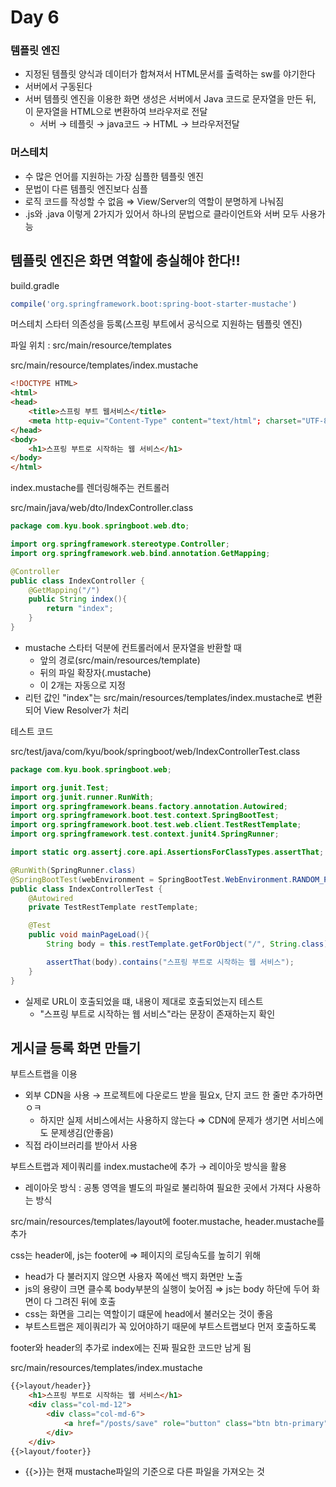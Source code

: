 # Day 6

### 템플릿 엔진

* 지정된 템플릿 양식과 데이터가 합쳐져서 HTML문서를 출력하는 sw를 야기한다
* 서버에서 구동된다
* 서버 템플릿 엔진을 이용한 화면 생성은 서버에서 Java 코드로 문자열을 만든 뒤, 이 문자열을 HTML으로 변환하여 브라우저로 전달
  * 서버 → 테플릿 → java코드 → HTML → 브라우저전달

### 머스테치

* 수 많은 언어를 지원하는 가장 심플한 템플릿 엔진
* 문법이 다른 템플릿 엔진보다 심플
* 로직 코드를 작성할 수 없음 ⇒ View/Server의 역할이 분명하게 나눠짐
* .js와 .java 이렇게 2가지가 있어서 하나의 문법으로 클라이언트와 서버 모두 사용가능

## 템플릿 엔진은 화면 역할에 충실해야 한다!!

build.gradle

```jsx
compile('org.springframework.boot:spring-boot-starter-mustache')
```

머스테치 스타터 의존성을 등록(스프링 부트에서 공식으로 지원하는 템플릿 엔진)

파일 위치 : src/main/resource/templates

src/main/resource/templates/index.mustache

```html
<!DOCTYPE HTML>
<html>
<head>
    <title>스프링 부트 웹서비스</title>
    <meta http-equiv="Content-Type" content="text/html"; charset="UTF-8" />
</head>
<body>
    <h1>스프링 부트로 시작하는 웹 서비스</h1>
</body>
</html>
```

index.mustache를 렌더링해주는 컨트롤러

src/main/java/web/dto/IndexController.class

```java
package com.kyu.book.springboot.web.dto;

import org.springframework.stereotype.Controller;
import org.springframework.web.bind.annotation.GetMapping;

@Controller
public class IndexController {
    @GetMapping("/")
    public String index(){
        return "index";
    }
}
```

* mustache 스타터 덕분에 컨트롤러에서 문자열을 반환할 때
  * 앞의 경로(src/main/resources/template)
  * 뒤의 파일 확장자(.mustache)
  * 이 2개는 자동으로 지정
* 리턴 값인 "index"는 src/main/resources/templates/index.mustache로 변환되어 View Resolver가 처리

테스트 코드

src/test/java/com/kyu/book/springboot/web/IndexControllerTest.class

```java
package com.kyu.book.springboot.web;

import org.junit.Test;
import org.junit.runner.RunWith;
import org.springframework.beans.factory.annotation.Autowired;
import org.springframework.boot.test.context.SpringBootTest;
import org.springframework.boot.test.web.client.TestRestTemplate;
import org.springframework.test.context.junit4.SpringRunner;

import static org.assertj.core.api.AssertionsForClassTypes.assertThat;

@RunWith(SpringRunner.class)
@SpringBootTest(webEnvironment = SpringBootTest.WebEnvironment.RANDOM_PORT)
public class IndexControllerTest {
    @Autowired
    private TestRestTemplate restTemplate;

    @Test
    public void mainPageLoad(){
        String body = this.restTemplate.getForObject("/", String.class);

        assertThat(body).contains("스프링 부트로 시작하는 웹 서비스");
    }
}
```

* 실제로 URL이 호출되었을 떄, 내용이 제대로 호출되었는지 테스트
  * "스프링 부트로 시작하는 웹 서비스"라는 문장이 존재하는지 확인

## 게시글 등록 화면 만들기

부트스트랩을 이용

* 외부 CDN을 사용 → 프로젝트에 다운로드 받을 필요x, 단지 코드 한 줄만 추가하면 ㅇㅋ
  * 하지만 실제 서비스에서는 사용하지 않는다 ⇒ CDN에 문제가 생기면 서비스에도 문제생김(안좋음)
* 직접 라이브러리를 받아서 사용

부트스트랩과 제이쿼리를 index.mustache에 추가 → 레이아웃 방식을 활용

* 레이아웃 방식 : 공통 영역을 별도의 파일로 불리하여 필요한 곳에서 가져다 사용하는 방식

src/main/resources/templates/layout에 footer.mustache, header.mustache를 추가

css는 header에, js는 footer에 ⇒ 페이지의 로딩속도를 높히기 위해

* head가 다 불러지지 않으면 사용자 쪽에선 백지 화면만 노출
* js의 용량이 크면 클수록 body부분의 실행이 늦어짐 ⇒ js는 body 하단에 두어 화면이 다 그려진 뒤에 호출
* css는 화면을 그리는 역할이기 떄문에 head에서 불러오는 것이 좋음
* 부트스트랩은 제이쿼리가 꼭 있어야하기 때문에 부트스트랩보다 먼저 호출하도록

footer와 header의 추가로 index에는 진짜 필요한 코드만 남게 됨

src/main/resources/templates/index.mustache

```html
{{>layout/header}}
    <h1>스프링 부트로 시작하는 웹 서비스</h1>
    <div class="col-md-12">
        <div class="col-md-6">
            <a href="/posts/save" role="button" class="btn btn-primary">글 등록</a>
        </div>
    </div>
{{>layout/footer}}
```

* {{>}}는 현재 mustache파일의 기준으로 다른 파일을 가져오는 것
